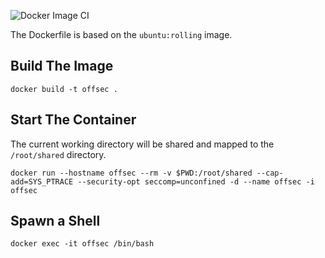 ![Docker Image CI](https://github.com/t0thkr1s/docker/workflows/Docker%20Image%20CI/badge.svg?branch=master)

The Dockerfile is based on the `ubuntu:rolling` image.

## Build The Image

```
docker build -t offsec .
```

## Start The Container
The current working directory will be shared and mapped to the `/root/shared` directory.

```
docker run --hostname offsec --rm -v $PWD:/root/shared --cap-add=SYS_PTRACE --security-opt seccomp=unconfined -d --name offsec -i offsec
```

## Spawn a Shell

```
docker exec -it offsec /bin/bash
```
